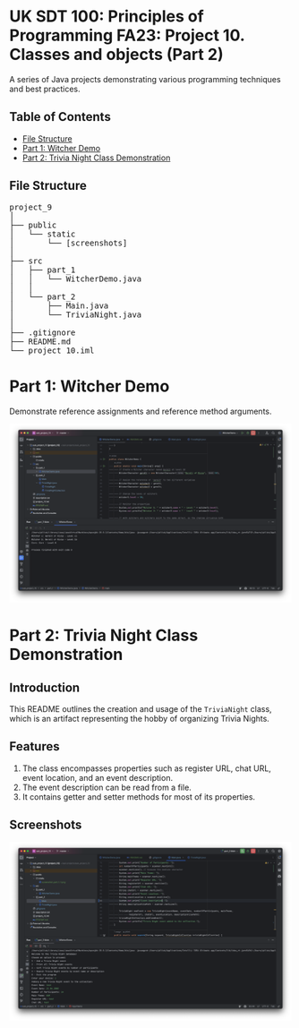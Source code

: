 # UK SDT 100: Principles of Programming FA23: Project 10. Classes and objects (Part 2)

A series of Java projects demonstrating various programming techniques and best practices.

## Table of Contents

- [File Structure](#file-structure)
- [Part 1: Witcher Demo](#part-1-witcher-demo)
- [Part 2: Trivia Night Class Demonstration](#part-2-trivia-night-class-demonstration)

## File Structure

<pre>
project_9
│
├── public
│   └── static
│       └── [screenshots]
│
├── src
│   ├── part_1
│   │   └── WitcherDemo.java
│   │
│   └── part_2
│       ├── Main.java
│       └── TriviaNight.java
│
├── .gitignore
├── README.md
└── project_10.iml
</pre>


# Part 1: Witcher Demo
Demonstrate reference assignments and reference method arguments.

![Part 1 Screenshot](public/static/screenshot_part_1_1.png)

# Part 2: Trivia Night Class Demonstration

## Introduction
This README outlines the creation and usage of the `TriviaNight` class, which is an artifact representing the hobby of organizing Trivia Nights.

## Features
1. The class encompasses properties such as register URL, chat URL, event location, and an event description.
2. The event description can be read from a file.
3. It contains getter and setter methods for most of its properties.

## Screenshots
![Placeholder for TriviaNight Class screenshot](public/static/screebshot_part_2_1.png)
